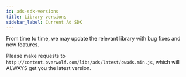 ```yaml
---
id: ads-sdk-versions
title: Library versions
sidebar_label: Current Ad SDK
---
```


From time to time, we may update the relevant library with bug fixes and new features.

Please make requests to `http://content.overwolf.com/libs/ads/latest/owads.min.js`, which will ALWAYS get you the latest version.

